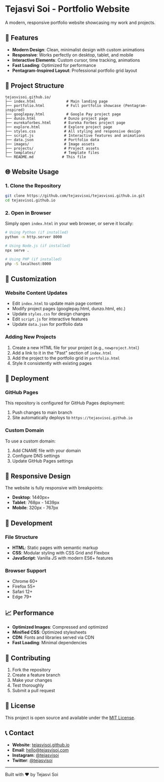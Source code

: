 # Tejasvi Soi - Portfolio Website

A modern, responsive portfolio website showcasing my work and projects.

## 🚀 Features

- **Modern Design**: Clean, minimalist design with custom animations
- **Responsive**: Works perfectly on desktop, tablet, and mobile
- **Interactive Elements**: Custom cursor, time tracking, animations
- **Fast Loading**: Optimized for performance
- **Pentagram-Inspired Layout**: Professional portfolio grid layout

## 📁 Project Structure

```
tejasvisoi.github.io/
├── index.html              # Main landing page
├── portfolio.html          # Full portfolio showcase (Pentagram-inspired)
├── googlepay.html          # Google Pay project page
├── dunzo.html             # Dunzo project page
├── eurekaforbes.html      # Eureka Forbes project page
├── explore.html           # Explore project page
├── styles.css             # All styling and responsive design
├── script.js              # Interactive features and animations
├── data.json              # Portfolio data
├── images/                # Image assets
├── projects/              # Project assets
├── templates/             # Template files
└── README.md             # This file
```

## 🌐 Website Usage

### 1. Clone the Repository
```bash
git clone https://github.com/tejasvisoi/tejasvisoi.github.io.git
cd tejasvisoi.github.io
```

### 2. Open in Browser
Simply open `index.html` in your web browser, or serve it locally:

```bash
# Using Python (if installed)
python -m http.server 8000

# Using Node.js (if installed)
npx serve .

# Using PHP (if installed)
php -S localhost:8000
```

## 🎨 Customization

### Website Content Updates
- Edit `index.html` to update main page content
- Modify project pages (googlepay.html, dunzo.html, etc.)
- Update `styles.css` for design changes
- Edit `script.js` for interactive features
- Update `data.json` for portfolio data

### Adding New Projects
1. Create a new HTML file for your project (e.g., `newproject.html`)
2. Add a link to it in the "Past" section of `index.html`
3. Add the project to the portfolio grid in `portfolio.html`
4. Style it consistently with existing pages

## 🚀 Deployment

### GitHub Pages
This repository is configured for GitHub Pages deployment:
1. Push changes to main branch
2. Site automatically deploys to `https://tejasvisoi.github.io`

### Custom Domain
To use a custom domain:
1. Add CNAME file with your domain
2. Configure DNS settings
3. Update GitHub Pages settings

## 📱 Responsive Design

The website is fully responsive with breakpoints:
- **Desktop**: 1440px+
- **Tablet**: 768px - 1439px
- **Mobile**: 320px - 767px

## 🔧 Development

### File Structure
- **HTML**: Static pages with semantic markup
- **CSS**: Modular styling with CSS Grid and Flexbox
- **JavaScript**: Vanilla JS with modern ES6+ features

### Browser Support
- Chrome 60+
- Firefox 55+
- Safari 12+
- Edge 79+

## 📈 Performance

- **Optimized Images**: Compressed and optimized
- **Minified CSS**: Optimized stylesheets
- **CDN**: Fonts and libraries served via CDN
- **Fast Loading**: Minimal dependencies

## 🤝 Contributing

1. Fork the repository
2. Create a feature branch
3. Make your changes
4. Test thoroughly
5. Submit a pull request

## 📄 License

This project is open source and available under the [MIT License](LICENSE).

## 📞 Contact

- **Website**: [tejasvisoi.github.io](https://tejasvisoi.github.io)
- **Email**: hello@tejasvisoi.com
- **Instagram**: [@tejasvisoi](https://instagram.com/tejasvisoi)
- **Twitter**: [@tejasvisoi](https://twitter.com/tejasvisoi)

---

Built with ❤️ by Tejasvi Soi 